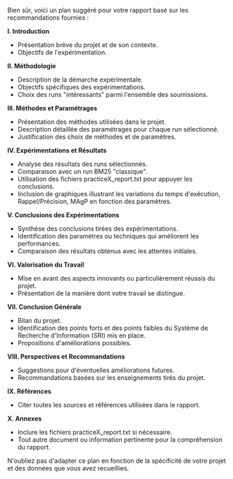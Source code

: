 Bien sûr, voici un plan suggéré pour votre rapport basé sur les recommandations fournies :

**I. Introduction**
   - Présentation brève du projet et de son contexte.
   - Objectifs de l'expérimentation.

**II. Méthodologie**
   - Description de la démarche expérimentale.
   - Objectifs spécifiques des expérimentations.
   - Choix des runs "intéressants" parmi l'ensemble des soumissions.

**III. Méthodes et Paramétrages**
   - Présentation des méthodes utilisées dans le projet.
   - Description détaillée des paramétrages pour chaque run sélectionné.
   - Justification des choix de méthodes et de paramètres.

**IV. Expérimentations et Résultats**
   - Analyse des résultats des runs sélectionnés.
   - Comparaison avec un run BM25 "classique".
   - Utilisation des fichiers practiceX_report.txt pour appuyer les conclusions.
   - Inclusion de graphiques illustrant les variations du temps d'exécution, Rappel/Précision, MAgP en fonction des paramètres.

**V. Conclusions des Expérimentations**
   - Synthèse des conclusions tirées des expérimentations.
   - Identification des paramètres ou techniques qui améliorent les performances.
   - Comparaison des résultats obtenus avec les attentes initiales.

**VI. Valorisation du Travail**
   - Mise en avant des aspects innovants ou particulièrement réussis du projet.
   - Présentation de la manière dont votre travail se distingue.

**VII. Conclusion Générale**
   - Bilan du projet.
   - Identification des points forts et des points faibles du Système de Recherche d'Information (SRI) mis en place.
   - Propositions d'améliorations possibles.

**VIII. Perspectives et Recommandations**
   - Suggestions pour d'éventuelles améliorations futures.
   - Recommandations basées sur les enseignements tirés du projet.

**IX. Références**
   - Citer toutes les sources et références utilisées dans le rapport.

**X. Annexes**
   - Inclure les fichiers practiceX_report.txt si nécessaire.
   - Tout autre document ou information pertinente pour la compréhension du rapport.

N'oubliez pas d'adapter ce plan en fonction de la spécificité de votre projet et des données que vous avez recueillies.